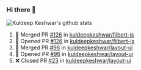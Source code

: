 ### Hi there 👋

<!--
**kuldeepkeshwar/kuldeepkeshwar** is a ✨ _special_ ✨ repository because its `README.md` (this file) appears on your GitHub profile.

Here are some ideas to get you started:

- 🔭 I’m currently working on ...
- 🌱 I’m currently learning ...
- 👯 I’m looking to collaborate on ...
- 🤔 I’m looking for help with ...
- 💬 Ask me about ...
- 📫 How to reach me: ...
- 😄 Pronouns: ...
- ⚡ Fun fact: ...
-->
![Kuldeep Keshwar's github stats](https://github-readme-stats.vercel.app/api?username=kuldeepkeshwar&show_icons=true)

<!--START_SECTION:activity-->
1. 🎉 Merged PR [#126](https://github.com/kuldeepkeshwar/filbert-js/pull/126) in [kuldeepkeshwar/filbert-js](https://github.com/kuldeepkeshwar/filbert-js)
2. 💪 Opened PR [#126](https://github.com/kuldeepkeshwar/filbert-js/pull/126) in [kuldeepkeshwar/filbert-js](https://github.com/kuldeepkeshwar/filbert-js)
3. 🎉 Merged PR [#96](https://github.com/kuldeepkeshwar/layout-ui/pull/96) in [kuldeepkeshwar/layout-ui](https://github.com/kuldeepkeshwar/layout-ui)
4. 💪 Opened PR [#96](https://github.com/kuldeepkeshwar/layout-ui/pull/96) in [kuldeepkeshwar/layout-ui](https://github.com/kuldeepkeshwar/layout-ui)
5. ❌ Closed PR [#23](https://github.com/kuldeepkeshwar/layout-ui/pull/23) in [kuldeepkeshwar/layout-ui](https://github.com/kuldeepkeshwar/layout-ui)
<!--END_SECTION:activity-->
